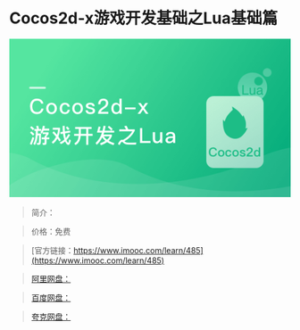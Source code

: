 # Cocos2d-x游戏开发基础之Lua基础篇

![img](../../assets/5fe442ea0001ce6405400304.jpg)

> 简介：

> 价格：免费

> [官方链接：https://www.imooc.com/learn/485](https://www.imooc.com/learn/485)

> [阿里网盘：]()

> [百度网盘：]()

> [夸克网盘：]()
